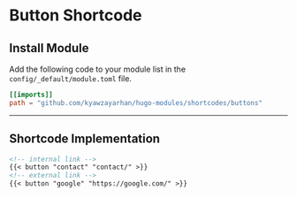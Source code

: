 # Button Shortcode

## Install Module

Add the following code to your module list in the `config/_default/module.toml` file.

```toml
[[imports]]
path = "github.com/kyawzayarhan/hugo-modules/shortcodes/buttons"
```

<hr>

## Shortcode Implementation

```md
<!-- internal link -->
{{< button "contact" "contact/" >}}
<!-- external link -->
{{< button "google" "https://google.com/" >}}
```